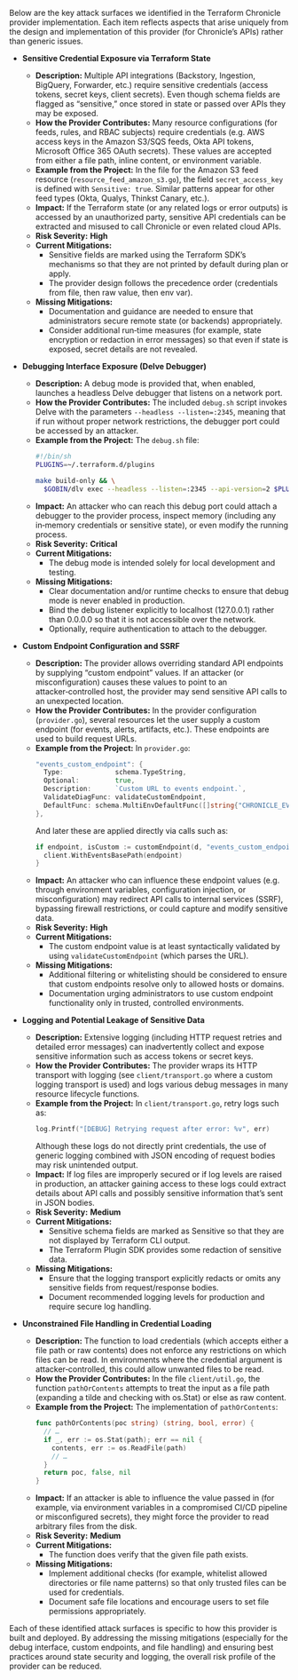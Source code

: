 Below are the key attack surfaces we identified in the Terraform Chronicle provider implementation. Each item reflects aspects that arise uniquely from the design and implementation of this provider (for Chronicle’s APIs) rather than generic issues.

- **Sensitive Credential Exposure via Terraform State**
  - **Description:**
    Multiple API integrations (Backstory, Ingestion, BigQuery, Forwarder, etc.) require sensitive credentials (access tokens, secret keys, client secrets). Even though schema fields are flagged as “sensitive,” once stored in state or passed over APIs they may be exposed.
  - **How the Provider Contributes:**
    Many resource configurations (for feeds, rules, and RBAC subjects) require credentials (e.g. AWS access keys in the Amazon S3/SQS feeds, Okta API tokens, Microsoft Office 365 OAuth secrets). These values are accepted from either a file path, inline content, or environment variable.
  - **Example from the Project:**
    In the file for the Amazon S3 feed resource (`resource_feed_amazon_s3.go`), the field `secret_access_key` is defined with `Sensitive: true`. Similar patterns appear for other feed types (Okta, Qualys, Thinkst Canary, etc.).
  - **Impact:**
    If the Terraform state (or any related logs or error outputs) is accessed by an unauthorized party, sensitive API credentials can be extracted and misused to call Chronicle or even related cloud APIs.
  - **Risk Severity:**
    **High**
  - **Current Mitigations:**
    - Sensitive fields are marked using the Terraform SDK’s mechanisms so that they are not printed by default during plan or apply.
    - The provider design follows the precedence order (credentials from file, then raw value, then env var).
  - **Missing Mitigations:**
    - Documentation and guidance are needed to ensure that administrators secure remote state (or backends) appropriately.
    - Consider additional run‐time measures (for example, state encryption or redaction in error messages) so that even if state is exposed, secret details are not revealed.

- **Debugging Interface Exposure (Delve Debugger)**
  - **Description:**
    A debug mode is provided that, when enabled, launches a headless Delve debugger that listens on a network port.
  - **How the Provider Contributes:**
    The included `debug.sh` script invokes Delve with the parameters `--headless --listen=:2345`, meaning that if run without proper network restrictions, the debugger port could be accessed by an attacker.
  - **Example from the Project:**
    The `debug.sh` file:
    ```bash
    #!/bin/sh
    PLUGINS=~/.terraform.d/plugins

    make build-only && \
      $GOBIN/dlv exec --headless --listen=:2345 --api-version=2 $PLUGINS/terraform-provider-chronicle -- --debug
    ```
  - **Impact:**
    An attacker who can reach this debug port could attach a debugger to the provider process, inspect memory (including any in‑memory credentials or sensitive state), or even modify the running process.
  - **Risk Severity:**
    **Critical**
  - **Current Mitigations:**
    - The debug mode is intended solely for local development and testing.
  - **Missing Mitigations:**
    - Clear documentation and/or runtime checks to ensure that debug mode is never enabled in production.
    - Bind the debug listener explicitly to localhost (127.0.0.1) rather than 0.0.0.0 so that it is not accessible over the network.
    - Optionally, require authentication to attach to the debugger.

- **Custom Endpoint Configuration and SSRF**
  - **Description:**
    The provider allows overriding standard API endpoints by supplying “custom endpoint” values. If an attacker (or misconfiguration) causes these values to point to an attacker‑controlled host, the provider may send sensitive API calls to an unexpected location.
  - **How the Provider Contributes:**
    In the provider configuration (`provider.go`), several resources let the user supply a custom endpoint (for events, alerts, artifacts, etc.). These endpoints are used to build request URLs.
  - **Example from the Project:**
    In `provider.go`:
    ```go
    "events_custom_endpoint": {
      Type:             schema.TypeString,
      Optional:         true,
      Description:      `Custom URL to events endpoint.`,
      ValidateDiagFunc: validateCustomEndpoint,
      DefaultFunc: schema.MultiEnvDefaultFunc([]string{"CHRONICLE_EVENTS_CUSTOM_ENDPOINT"}, nil),
    },
    ```
    And later these are applied directly via calls such as:
    ```go
    if endpoint, isCustom := customEndpoint(d, "events_custom_endpoint"); isCustom {
      client.WithEventsBasePath(endpoint)
    }
    ```
  - **Impact:**
    An attacker who can influence these endpoint values (e.g. through environment variables, configuration injection, or misconfiguration) may redirect API calls to internal services (SSRF), bypassing firewall restrictions, or could capture and modify sensitive data.
  - **Risk Severity:**
    **High**
  - **Current Mitigations:**
    - The custom endpoint value is at least syntactically validated by using `validateCustomEndpoint` (which parses the URL).
  - **Missing Mitigations:**
    - Additional filtering or whitelisting should be considered to ensure that custom endpoints resolve only to allowed hosts or domains.
    - Documentation urging administrators to use custom endpoint functionality only in trusted, controlled environments.

- **Logging and Potential Leakage of Sensitive Data**
  - **Description:**
    Extensive logging (including HTTP request retries and detailed error messages) can inadvertently collect and expose sensitive information such as access tokens or secret keys.
  - **How the Provider Contributes:**
    The provider wraps its HTTP transport with logging (see `client/transport.go` where a custom logging transport is used) and logs various debug messages in many resource lifecycle functions.
  - **Example from the Project:**
    In `client/transport.go`, retry logs such as:
    ```go
    log.Printf("[DEBUG] Retrying request after error: %v", err)
    ```
    Although these logs do not directly print credentials, the use of generic logging combined with JSON encoding of request bodies may risk unintended output.
  - **Impact:**
    If log files are improperly secured or if log levels are raised in production, an attacker gaining access to these logs could extract details about API calls and possibly sensitive information that’s sent in JSON bodies.
  - **Risk Severity:**
    **Medium**
  - **Current Mitigations:**
    - Sensitive schema fields are marked as Sensitive so that they are not displayed by Terraform CLI output.
    - The Terraform Plugin SDK provides some redaction of sensitive data.
  - **Missing Mitigations:**
    - Ensure that the logging transport explicitly redacts or omits any sensitive fields from request/response bodies.
    - Document recommended logging levels for production and require secure log handling.

- **Unconstrained File Handling in Credential Loading**
  - **Description:**
    The function to load credentials (which accepts either a file path or raw contents) does not enforce any restrictions on which files can be read. In environments where the credential argument is attacker‑controlled, this could allow unwanted files to be read.
  - **How the Provider Contributes:**
    In the file `client/util.go`, the function `pathOrContents` attempts to treat the input as a file path (expanding a tilde and checking with os.Stat) or else as raw content.
  - **Example from the Project:**
    The implementation of `pathOrContents`:
    ```go
    func pathOrContents(poc string) (string, bool, error) {
      // …
      if _, err := os.Stat(path); err == nil {
        contents, err := os.ReadFile(path)
        // …
      }
      return poc, false, nil
    }
    ```
  - **Impact:**
    If an attacker is able to influence the value passed in (for example, via environment variables in a compromised CI/CD pipeline or misconfigured secrets), they might force the provider to read arbitrary files from the disk.
  - **Risk Severity:**
    **Medium**
  - **Current Mitigations:**
    - The function does verify that the given file path exists.
  - **Missing Mitigations:**
    - Implement additional checks (for example, whitelist allowed directories or file name patterns) so that only trusted files can be used for credentials.
    - Document safe file locations and encourage users to set file permissions appropriately.

Each of these identified attack surfaces is specific to how this provider is built and deployed. By addressing the missing mitigations (especially for the debug interface, custom endpoints, and file handling) and ensuring best practices around state security and logging, the overall risk profile of the provider can be reduced.
